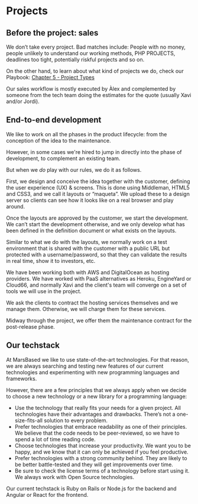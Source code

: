 # Projects

## Before the project: sales

We don’t take every project. Bad matches include: People with no money, people unlikely to understand our working methods, PHP PROJECTS, deadlines too tight, potentially riskful projects and so on.

On the other hand, to learn about what kind of projects we do, check our Playbook: [Chapter 5 - Project Types](https://marsbased.com/playbook/project-types/)

Our sales workflow is mostly executed by Àlex and complemented by someone from the tech team doing the estimates for the quote (usually Xavi and/or Jordi).

## End-to-end development

We like to work on all the phases in the product lifecycle: from the conception of the idea to the maintenance.

However, in some cases we're hired to jump in directly into the phase of development, to complement an existing team.

But when we _do_ play with our rules, we do it as follows.

First, we design and conceive the idea together with the customer, defining the user experience (UX) & screens. This is done using Middleman, HTML5 and CSS3, and we call it layouts or “maqueta”. We upload these to a design server so clients can see how it looks like on a real browser and play around.

Once the layouts are approved by the customer, we start the development. We can’t start the development otherwise, and we only develop what has been defined in the definition document or what exists on the layouts.

Similar to what we do with the layouts, we normally work on a test environment that is shared with the customer with a public URL but protected with a username/password, so that they can validate the results in real time, show it to investors, etc.

We have been working both with AWS and DigitalOcean as hosting providers. We have worked with PaaS alternatives as Heroku, EngineYard or Cloud66, and normally Xavi and the client's team will converge on a set of tools we will use in the project.

We ask the clients to contract the hosting services themselves and we manage them. Otherwise, we will charge them for these services.

Midway through the project, we offer them the maintenance contract for the post-release phase.

## Our techstack

At MarsBased we like to use state-of-the-art technologies. For that reason, we are always searching and testing new features of our current technologies and experimenting with new programming languages and frameworks.

However, there are a few principles that we always apply when we decide to choose a new technology or a new library for a programming language:

* Use the technology that really fits your needs for a given project. All technologies have their advantages and drawbacks. There’s not a one-size-fits-all solution to every problem.
* Prefer technologies that embrace readability as one of their principles. We believe that the code needs to be peer-reviewed, so we have to spend a lot of time reading code.
* Choose technologies that increase your productivity. We want you to be happy, and we know that it can only be achieved if you feel productive.
* Prefer technologies with a strong community behind. They are likely to be better battle-tested and they will get improvements over time.
* Be sure to check the license terms of a technology before start using it. We always work with Open Source technologies.

Our current techstack is Ruby on Rails or Node.js for the backend and Angular or React for the frontend.




